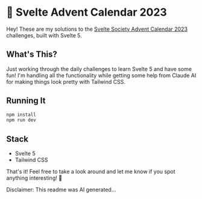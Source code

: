 # 🎄 Svelte Advent Calendar 2023

Hey! These are my solutions to the [Svelte Society Advent Calendar 2023](https://advent.sveltesociety.dev/2023) challenges, built with Svelte 5. 

## What's This?

Just working through the daily challenges to learn Svelte 5 and have some fun! I'm handling all the functionality while getting some help from Claude AI for making things look pretty with Tailwind CSS.

## Running It

```bash
npm install
npm run dev
```

## Stack
- Svelte 5 
- Tailwind CSS

That's it! Feel free to take a look around and let me know if you spot anything interesting! 👋

Disclaimer: This readme was AI generated...